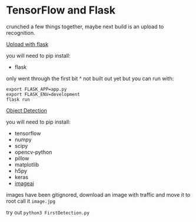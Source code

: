 # TensorFlow and Flask

crunched a few things together, maybe next build is an upload to recognition.

[Upload with flask](https://medium.com/@sightengine_/image-upload-and-moderation-with-python-and-flask-e7585f43828a)

you will need to pip install:
- flask

only went through the first bit ^  not built out yet
but you can run with:

```
export FLASK_APP=app.py
export FLASK_ENV=development
flask run
```

[Object Detection](https://towardsdatascience.com/object-detection-with-10-lines-of-code-d6cb4d86f606)

you will need to pip install:

- tensorflow
- numpy
- scipy
- opencv-python
- pillow
- matplotlib
- h5py
- keras
- [imageai](https://github.com/OlafenwaMoses/ImageAI/releases/download/2.0.2/imageai-2.0.2-py3-none-any.whl)

images have been gitignored, download an image with traffic and move it to root call it `image.jpg`

try out `python3 FirstDetection.py`
